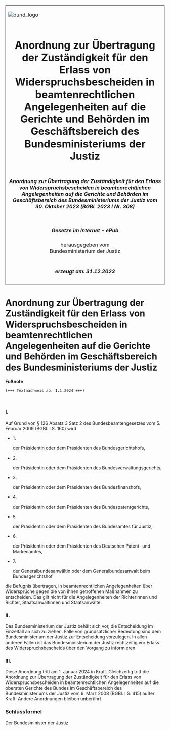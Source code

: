 <span id="DECKBLATT.html"></span>

<table border="0" frame="border" width="100%">

<tr valign="top">

<td align="left">

![bund\_logo](BfJ_2021_Web_de_de.gif)

</td>

<td align="right">

 

</td>

</tr>

<tr align="center" valign="middle">

<td colspan="2">

# Anordnung zur Übertragung der Zuständigkeit für den Erlass von Widerspruchsbescheiden in beamtenrechtlichen Angelegenheiten auf die Gerichte und Behörden im Geschäftsbereich des Bundesministeriums der Justiz

</td>

</tr>

<tr align="center" valign="middle">

<td colspan="2">

##### Anordnung zur Übertragung der Zuständigkeit für den Erlass von Widerspruchsbescheiden in beamtenrechtlichen Angelegenheiten auf die Gerichte und Behörden im Geschäftsbereich des Bundesministeriums der Justiz vom 30. Oktober 2023 (BGBl. 2023 I Nr. 308)

</td>

</tr>

<tr align="center" valign="middle">

<td colspan="2">

  
  

##### Gesetze im Internet - ePub  
  
herausgegeben vom  
Bundesministerium der Justiz

</td>

</tr>

<tr align="center" valign="bottom">

<td colspan="2">

  
  

##### erzeugt am: 31.12.2023

</td>

</tr>

</table>

<span id="BJNR1340A0023.html"></span>

# Anordnung zur Übertragung der Zuständigkeit für den Erlass von Widerspruchsbescheiden in beamtenrechtlichen Angelegenheiten auf die Gerichte und Behörden im Geschäftsbereich des Bundesministeriums der Justiz

<div>

  
**Fußnote**

<div class="jnhtml">

<div>

<div class="jurAbsatz">

  

``` 
(+++ Textnachweis ab: 1.1.2024 +++)

 
```

</div>

</div>

</div>

</div>

<span id="BJNR1340A0023BJNE000100000.html"></span>

### I.  

<div>

<div class="jnhtml">

<div>

<div class="jurAbsatz">

Auf Grund von § 126 Absatz 3 Satz 2 des Bundesbeamtengesetzes vom 5.
Februar 2009 (BGBl. I S. 160) wird

  - 1\.
    
    <div>
    
    der Präsidentin oder dem Präsidenten des Bundesgerichtshofs,
    
    </div>

  - 2\.
    
    <div>
    
    der Präsidentin oder dem Präsidenten des Bundesverwaltungsgerichts,
    
    </div>

  - 3\.
    
    <div>
    
    der Präsidentin oder dem Präsidenten des Bundesfinanzhofs,
    
    </div>

  - 4\.
    
    <div>
    
    der Präsidentin oder dem Präsidenten des Bundespatentgerichts,
    
    </div>

  - 5\.
    
    <div>
    
    der Präsidentin oder dem Präsidenten des Bundesamtes für Justiz,
    
    </div>

  - 6\.
    
    <div>
    
    der Präsidentin oder dem Präsidenten des Deutschen Patent- und
    Markenamtes,
    
    </div>

  - 7\.
    
    <div>
    
    der Generalbundesanwältin oder dem Generalbundesanwalt beim
    Bundesgerichtshof
    
    </div>

die Befugnis übertragen, in beamtenrechtlichen Angelegenheiten über
Widersprüche gegen die von ihnen getroffenen Maßnahmen zu entscheiden.
Das gilt nicht für die Angelegenheiten der Richterinnen und Richter,
Staatsanwältinnen und Staatsanwälte.

</div>

</div>

</div>

</div>

<span id="BJNR1340A0023BJNE000200000.html"></span>

### II.  

<div>

<div class="jnhtml">

<div>

<div class="jurAbsatz">

Das Bundesministerium der Justiz behält sich vor, die Entscheidung im
Einzelfall an sich zu ziehen. Fälle von grundsätzlicher Bedeutung sind
dem Bundesministerium der Justiz zur Entscheidung vorzulegen. In allen
anderen Fällen ist das Bundesministerium der Justiz rechtzeitig vor
Erlass des Widerspruchsbescheids über den Vorgang zu informieren.

</div>

</div>

</div>

</div>

<span id="BJNR1340A0023BJNE000300000.html"></span>

### III.  

<div>

<div class="jnhtml">

<div>

<div class="jurAbsatz">

Diese Anordnung tritt am 1. Januar 2024 in Kraft. Gleichzeitig tritt die
Anordnung zur Übertragung der Zuständigkeit für den Erlass von
Widerspruchsbescheiden in beamtenrechtlichen Angelegenheiten auf die
obersten Gerichte des Bundes im Geschäftsbereich des Bundesministeriums
der Justiz vom 9. März 2008 (BGBl. I S. 415) außer Kraft. Andere
Anordnungen bleiben unberührt.

</div>

</div>

</div>

</div>

<span id="BJNR1340A0023BJNE000400000.html"></span>

### Schlussformel  

<div>

<div class="jnhtml">

<div>

<div class="jurAbsatz">

<span class="SP">Der Bundesminister der Justiz</span>

</div>

</div>

</div>

</div>
